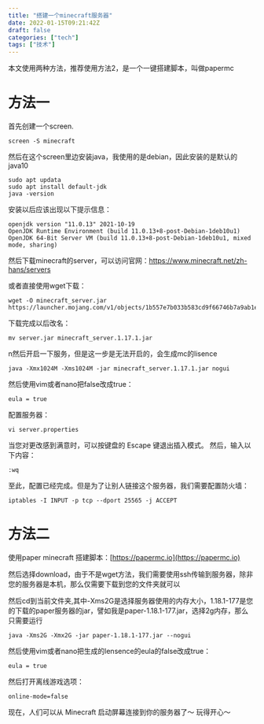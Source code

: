 ```yaml
---
title: "搭建一个minecraft服务器"
date: 2022-01-15T09:21:42Z
draft: false
categories: ["tech"]
tags: ["技术"]
---
```


本文使用两种方法，推荐使用方法2，是一个一键搭建脚本，叫做papermc

# 方法一
首先创建一个screen.
```
screen -S minecraft
```

然后在这个screen里边安装java，我使用的是debian，因此安装的是默认的java10
```
sudo apt updata
sudo apt install default-jdk
java -version
```

安装以后应该出现以下提示信息：
```
openjdk version "11.0.13" 2021-10-19
OpenJDK Runtime Environment (build 11.0.13+8-post-Debian-1deb10u1)
OpenJDK 64-Bit Server VM (build 11.0.13+8-post-Debian-1deb10u1, mixed mode, sharing)
```
然后下载minecraft的server，可以访问官网：https://www.minecraft.net/zh-hans/servers

或者直接使用wget下载：
```
wget -O minecraft_server.jar https://launcher.mojang.com/v1/objects/1b557e7b033b583cd9f66746b7a9ab1ec1673ced/server.jar
```

下载完成以后改名：
```
mv server.jar minecraft_server.1.17.1.jar
```

n然后开启一下服务，但是这一步是无法开启的，会生成mc的lisence
```
java -Xmx1024M -Xms1024M -jar minecraft_server.1.17.1.jar nogui
```

然后使用vim或者nano把false改成true：
```
eula = true
```
配置服务器：
```
vi server.properties
```
当您对更改感到满意时，可以按键盘的 Escape 键退出插入模式。 然后，输入以下内容：
```
:wq
```

至此，配置已经完成。但是为了让别人链接这个服务器，我们需要配置防火墙：
```
iptables -I INPUT -p tcp --dport 25565 -j ACCEPT
```


# 方法二

使用paper minecraft 搭建脚本：[https://papermc.io](https://papermc.io)

然后选择download，由于不是wget方法，我们需要使用ssh传输到服务器，除非您的服务器是本机，那么仅需要下载到您的文件夹就可以

然后cd到当前文件夹,其中-Xms2G是选择服务器使用的内存大小，1.18.1-177是您的下载的paper服务器的jar，譬如我是paper-1.18.1-177.jar，选择2g内存，那么
只需要运行
```
java -Xms2G -Xmx2G -jar paper-1.18.1-177.jar --nogui
```
然后使用vim或者nano把生成的lensence的eula的false改成true：
```
eula = true
```
然后打开离线游戏选项：
```
online-mode=false
```

现在，人们可以从 Minecraft 启动屏幕连接到你的服务器了～
玩得开心～
